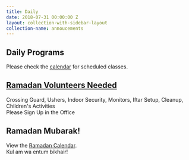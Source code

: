 ```yaml
---
title: Daily
date: 2018-07-31 00:00:00 Z
layout: collection-with-sidebar-layout
collection-name: annoucements
---
```


## Daily Programs
Please check the [calendar](http://www.icsd.org/calendar) for scheduled classes.

## [Ramadan Volunteers Needed](http://www.icsd.org/events/ramadan-volunteers-needed)
Crossing Guard, Ushers, Indoor Security, Monitors, Iftar Setup, Cleanup, Children's Activities  
Please Sign Up in the Office

## Ramadan Mubarak!
View the [Ramadan Calendar](http://www.icsd.org/events/ramadan-calendar).  
Kul am wa entum bikhair!